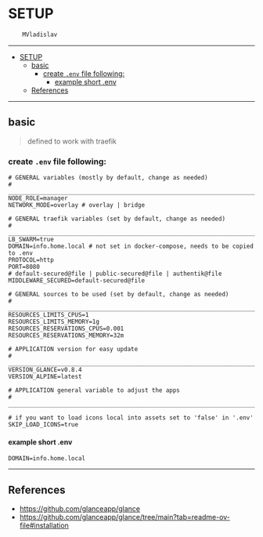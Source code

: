 # SETUP

```sh
    MVladislav
```

---

- [SETUP](#setup)
  - [basic](#basic)
    - [create `.env` file following:](#create-env-file-following)
      - [example short .env](#example-short-env)
  - [References](#references)

---

## basic

> defined to work with traefik

### create `.env` file following:

```env
# GENERAL variables (mostly by default, change as needed)
# ______________________________________________________________________________
NODE_ROLE=manager
NETWORK_MODE=overlay # overlay | bridge

# GENERAL traefik variables (set by default, change as needed)
# ______________________________________________________________________________
LB_SWARM=true
DOMAIN=info.home.local # not set in docker-compose, needs to be copied to .env
PROTOCOL=http
PORT=8080
# default-secured@file | public-secured@file | authentik@file
MIDDLEWARE_SECURED=default-secured@file

# GENERAL sources to be used (set by default, change as needed)
# ______________________________________________________________________________
RESOURCES_LIMITS_CPUS=1
RESOURCES_LIMITS_MEMORY=1g
RESOURCES_RESERVATIONS_CPUS=0.001
RESOURCES_RESERVATIONS_MEMORY=32m

# APPLICATION version for easy update
# ______________________________________________________________________________
VERSION_GLANCE=v0.8.4
VERSION_ALPINE=latest

# APPLICATION general variable to adjust the apps
# ______________________________________________________________________________

# if you want to load icons local into assets set to 'false' in '.env'
SKIP_LOAD_ICONS=true
```

#### example short .env

```env
DOMAIN=info.home.local
```

---

## References

- <https://github.com/glanceapp/glance>
- <https://github.com/glanceapp/glance/tree/main?tab=readme-ov-file#installation>
